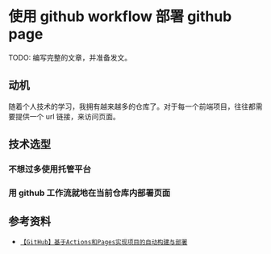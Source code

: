 # 使用 github workflow 部署 github page

TODO: 编写完整的文章，并准备发文。

## 动机

随着个人技术的学习，我拥有越来越多的仓库了。对于每一个前端项目，往往都需要提供一个 url 链接，来访问页面。

## 技术选型

### 不想过多使用托管平台

### 用 github 工作流就地在当前仓库内部署页面

## 参考资料

- [`【GitHub】基于Actions和Pages实现项目的自动构建与部署`](https://blog.meta-code.top/2024/08/15/2024-13/)
